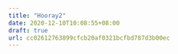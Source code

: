 ```yaml
---
title: "Hooray2"
date: 2020-12-10T10:08:55+08:00
draft: true
url: cc02612763899cfcb20af0321bcfbd787d3b00ec
---
```



